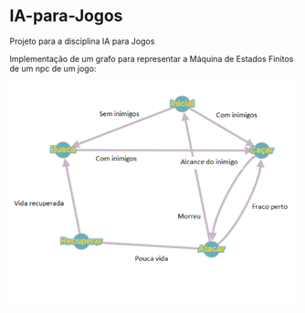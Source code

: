 # IA-para-Jogos
Projeto para a disciplina IA para Jogos

Implementação de um grafo para representar a Máquina de Estados Finitos de um npc de um jogo:

<img src="/Assets/Sprites/Grafo.png">

